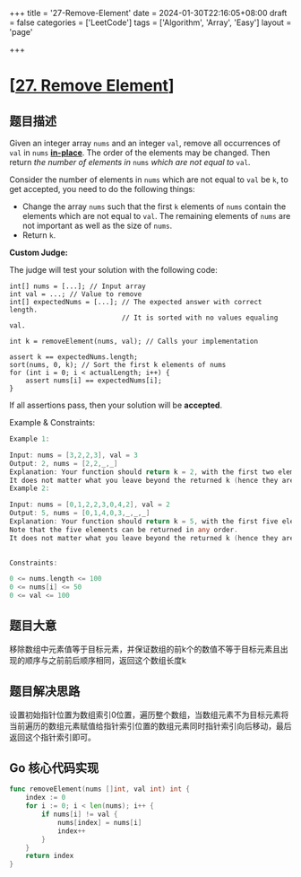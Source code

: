 +++
title = '27-Remove-Element'
date = 2024-01-30T22:16:05+08:00
draft = false
categories = ['LeetCode']
tags = ['Algorithm', 'Array', 'Easy']
layout = 'page'

+++

# [[27. Remove Element](https://leetcode.com/problems/remove-element/)]

## 题目描述

Given an integer array `nums` and an integer `val`, remove all occurrences of `val` in `nums` [**in-place**](https://en.wikipedia.org/wiki/In-place_algorithm). The order of the elements may be changed. Then return *the number of elements in* `nums` *which are not equal to* `val`.

Consider the number of elements in `nums` which are not equal to `val` be `k`, to get accepted, you need to do the following things:

- Change the array `nums` such that the first `k` elements of `nums` contain the elements which are not equal to `val`. The remaining elements of `nums` are not important as well as the size of `nums`.
- Return `k`.

**Custom Judge:**

The judge will test your solution with the following code:

```
int[] nums = [...]; // Input array
int val = ...; // Value to remove
int[] expectedNums = [...]; // The expected answer with correct length.
                            // It is sorted with no values equaling val.

int k = removeElement(nums, val); // Calls your implementation

assert k == expectedNums.length;
sort(nums, 0, k); // Sort the first k elements of nums
for (int i = 0; i < actualLength; i++) {
    assert nums[i] == expectedNums[i];
}
```

If all assertions pass, then your solution will be **accepted**.



Example & Constraints:

```go
Example 1:

Input: nums = [3,2,2,3], val = 3
Output: 2, nums = [2,2,_,_]
Explanation: Your function should return k = 2, with the first two elements of nums being 2.
It does not matter what you leave beyond the returned k (hence they are underscores).
Example 2:

Input: nums = [0,1,2,2,3,0,4,2], val = 2
Output: 5, nums = [0,1,4,0,3,_,_,_]
Explanation: Your function should return k = 5, with the first five elements of nums containing 0, 0, 1, 3, and 4.
Note that the five elements can be returned in any order.
It does not matter what you leave beyond the returned k (hence they are underscores).
 

Constraints:

0 <= nums.length <= 100
0 <= nums[i] <= 50
0 <= val <= 100
```



## 题目大意

移除数组中元素值等于目标元素，并保证数组的前k个的数值不等于目标元素且出现的顺序与之前前后顺序相同，返回这个数组长度k



## 题目解决思路

设置初始指针位置为数组索引0位置，遍历整个数组，当数组元素不为目标元素将当前遍历的数组元素赋值给指针索引位置的数组元素同时指针索引向后移动，最后返回这个指针索引即可。



## Go 核心代码实现

```go
func removeElement(nums []int, val int) int {
    index := 0
    for i := 0; i < len(nums); i++ {
        if nums[i] != val {
            nums[index] = nums[i]
            index++
        }
    }
    return index
}
```
